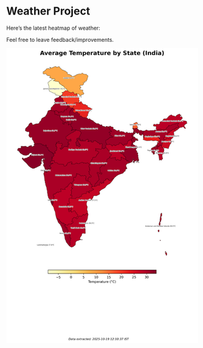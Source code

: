 # Weather Project

Here’s the latest heatmap of weather:

Feel free to leave feedback/improvements.

![India Heatmap](docs/assets/india_heatmap.png?v=F487E7)

